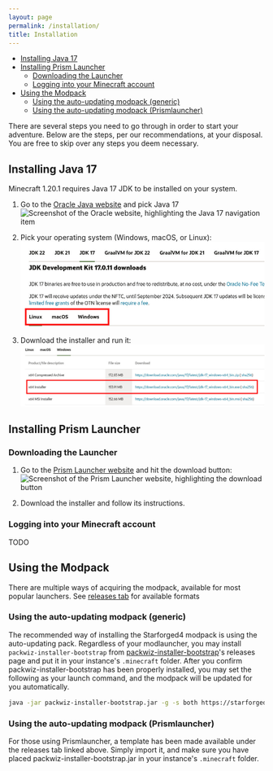 ```yaml
---
layout: page
permalink: /installation/
title: Installation
---
```


<!--toc:start-->

- [Installing Java 17](#installing-java-17)
- [Installing Prism Launcher](#installing-prism-launcher)
  - [Downloading the Launcher](#downloading-the-launcher)
  - [Logging into your Minecraft account](#logging-into-your-minecraft-account)
- [Using the Modpack](#using-the-modpack)
  - [Using the auto-updating modpack (generic)](#using-the-auto-updating-modpack-generic)
  - [Using the auto-updating modpack (Prismlauncher)](#using-the-auto-updating-modpack-prismlauncher)
  <!--toc:end-->

There are several steps you need to go through in order to start your adventure.
Below are the steps, per our recommendations, at your disposal. You are free to
skip over any steps you deem necessary.

## Installing Java 17

Minecraft 1.20.1 requires Java 17 JDK to be installed on your system.

1. Go to the
   [Oracle Java website](https://www.oracle.com/java/technologies/downloads/#jdk17)
   and pick Java 17\
   ![Screenshot of the Oracle website, highlighting the Java 17 navigation item](./oracle_java17_download.png)

2. Pick your operating system (Windows, macOS, or Linux):\
   ![Screenshot of the Oracle website, highlighting the valid OS navigation items](./oracle_java17_os-choice.jpg)

3. Download the installer and run it:\
   ![Screenshot of the Oracle website, highlighting the download button for the installer](./oracle_java17_installer.jpg)

## Installing Prism Launcher

### Downloading the Launcher

1. Go to the [Prism Launcher website](https://prismlauncher.org/) and hit the
   download button:\
   ![Screenshot of the Prism Launcher website, highlighting the download button](./prism_download_button.png)

2. Download the installer and follow its instructions.

### Logging into your Minecraft account

TODO

## Using the Modpack

[releases tab]: https://github.com/StarforgedSMP/Starforged4/releases/latest

There are multiple ways of acquiring the modpack, available for most popular
launchers. See [releases tab] for available formats

### Using the auto-updating modpack (generic)

[packwiz-installer-bootstrap]: https://github.com/packwiz/packwiz-installer-bootstrap/releases/tag/v0.0.3

The recommended way of installing the Starforged4 modpack is using the
auto-updating pack. Regardless of your modlauncher, you may install
`packwiz-installer-bootstrap` from [packwiz-installer-bootstrap]'s releases page
and put it in your instance's `.minecraft` folder. After you confirm
packwiz-installer-bootstrap has been properly installed, you may set the
following as your launch command, and the modpack will be updated for you
automatically.

```bash
java -jar packwiz-installer-bootstrap.jar -g -s both https://starforgedsmp.github.io/Starforged4/packwiz/pack.toml
```

### Using the auto-updating modpack (Prismlauncher)

For those using Prismlauncher, a template has been made available under the
releases tab linked above. Simply import it, and make sure you have placed
packwiz-installer-bootstrap.jar in your instance's `.minecraft` folder.
